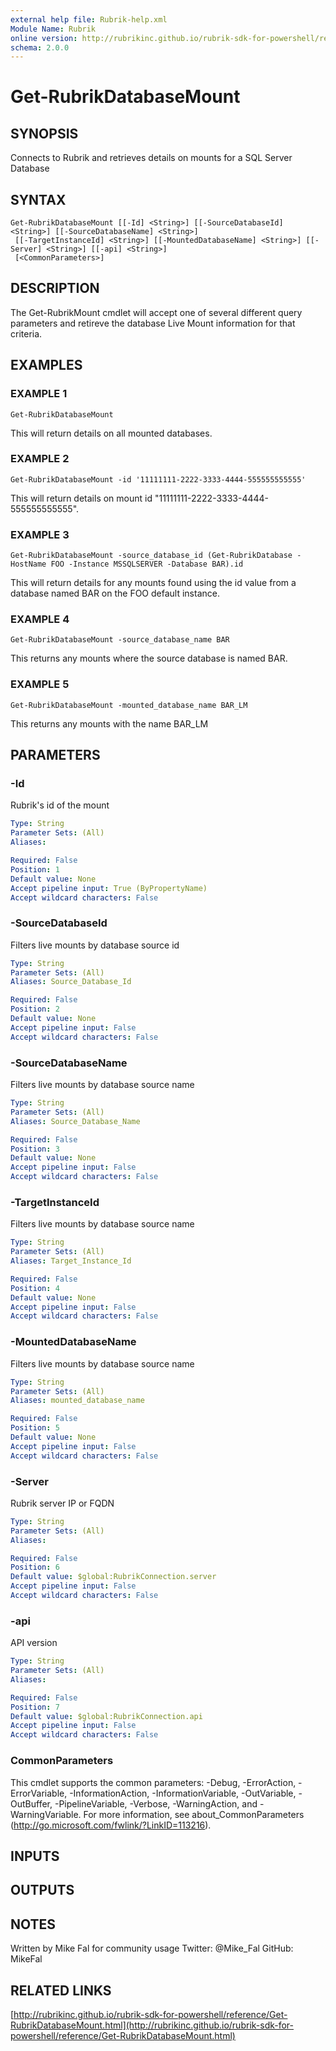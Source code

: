 ```yaml
---
external help file: Rubrik-help.xml
Module Name: Rubrik
online version: http://rubrikinc.github.io/rubrik-sdk-for-powershell/reference/Get-RubrikDatabaseMount.html
schema: 2.0.0
---
```


# Get-RubrikDatabaseMount

## SYNOPSIS
Connects to Rubrik and retrieves details on mounts for a SQL Server Database

## SYNTAX

```
Get-RubrikDatabaseMount [[-Id] <String>] [[-SourceDatabaseId] <String>] [[-SourceDatabaseName] <String>]
 [[-TargetInstanceId] <String>] [[-MountedDatabaseName] <String>] [[-Server] <String>] [[-api] <String>]
 [<CommonParameters>]
```

## DESCRIPTION
The Get-RubrikMount cmdlet will accept one of several different query parameters
and retireve the database Live Mount information for that criteria.

## EXAMPLES

### EXAMPLE 1
```
Get-RubrikDatabaseMount
```

This will return details on all mounted databases.

### EXAMPLE 2
```
Get-RubrikDatabaseMount -id '11111111-2222-3333-4444-555555555555'
```

This will return details on mount id "11111111-2222-3333-4444-555555555555".

### EXAMPLE 3
```
Get-RubrikDatabaseMount -source_database_id (Get-RubrikDatabase -HostName FOO -Instance MSSQLSERVER -Database BAR).id
```

This will return details for any mounts found using the id value from a database named BAR on the FOO default instance.

### EXAMPLE 4
```
Get-RubrikDatabaseMount -source_database_name BAR
```

This returns any mounts where the source database is named BAR.

### EXAMPLE 5
```
Get-RubrikDatabaseMount -mounted_database_name BAR_LM
```

This returns any mounts with the name BAR_LM

## PARAMETERS

### -Id
Rubrik's id of the mount

```yaml
Type: String
Parameter Sets: (All)
Aliases:

Required: False
Position: 1
Default value: None
Accept pipeline input: True (ByPropertyName)
Accept wildcard characters: False
```

### -SourceDatabaseId
Filters live mounts by database source id

```yaml
Type: String
Parameter Sets: (All)
Aliases: Source_Database_Id

Required: False
Position: 2
Default value: None
Accept pipeline input: False
Accept wildcard characters: False
```

### -SourceDatabaseName
Filters live mounts by database source name

```yaml
Type: String
Parameter Sets: (All)
Aliases: Source_Database_Name

Required: False
Position: 3
Default value: None
Accept pipeline input: False
Accept wildcard characters: False
```

### -TargetInstanceId
Filters live mounts by database source name

```yaml
Type: String
Parameter Sets: (All)
Aliases: Target_Instance_Id

Required: False
Position: 4
Default value: None
Accept pipeline input: False
Accept wildcard characters: False
```

### -MountedDatabaseName
Filters live mounts by database source name

```yaml
Type: String
Parameter Sets: (All)
Aliases: mounted_database_name

Required: False
Position: 5
Default value: None
Accept pipeline input: False
Accept wildcard characters: False
```

### -Server
Rubrik server IP or FQDN

```yaml
Type: String
Parameter Sets: (All)
Aliases:

Required: False
Position: 6
Default value: $global:RubrikConnection.server
Accept pipeline input: False
Accept wildcard characters: False
```

### -api
API version

```yaml
Type: String
Parameter Sets: (All)
Aliases:

Required: False
Position: 7
Default value: $global:RubrikConnection.api
Accept pipeline input: False
Accept wildcard characters: False
```

### CommonParameters
This cmdlet supports the common parameters: -Debug, -ErrorAction, -ErrorVariable, -InformationAction, -InformationVariable, -OutVariable, -OutBuffer, -PipelineVariable, -Verbose, -WarningAction, and -WarningVariable. For more information, see about_CommonParameters (http://go.microsoft.com/fwlink/?LinkID=113216).

## INPUTS

## OUTPUTS

## NOTES
Written by Mike Fal for community usage
Twitter: @Mike_Fal
GitHub: MikeFal

## RELATED LINKS

[http://rubrikinc.github.io/rubrik-sdk-for-powershell/reference/Get-RubrikDatabaseMount.html](http://rubrikinc.github.io/rubrik-sdk-for-powershell/reference/Get-RubrikDatabaseMount.html)

